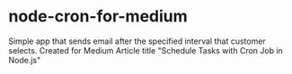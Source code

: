 # node-cron-for-medium
Simple app that sends email after the specified interval that customer selects. Created for Medium Article title "Schedule Tasks with Cron Job in Node.js"
